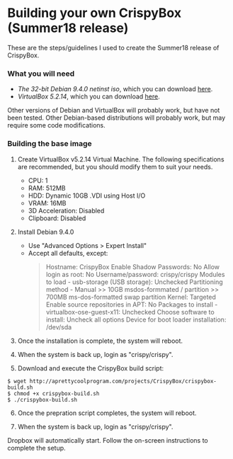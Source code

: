 # Building your own CrispyBox (Summer18 release)

These are the steps/guidelines I used to create the Summer18 release of CrispyBox.

### What you will need
* *The 32-bit Debian 9.4.0 netinst iso*, which you can download [here](https://cdimage.debian.org/debian-cd/9.4.0/i386/iso-cd/).
* *VirtualBox 5.2.14*, which you can download [here](https://www.virtualbox.org/wiki/Download_Old_Builds_5_2). 

Other versions of Debian and VirtualBox will probably work, but have not been tested. Other Debian-based distributions will probably work, but may require some code modifications.

### Building the base image
1. Create VirtualBox v5.2.14 Virtual Machine. The following specifications are recommended, but you should modify them to suit your needs.
	* CPU: 1
	* RAM: 512MB
	* HDD: Dynamic 10GB .VDI using Host I/O
	* VRAM: 16MB
	* 3D Acceleration: Disabled
	* Clipboard: Disabled
	
2. Install Debian 9.4.0
	* Use "Advanced Options > Expert Install"
	* Accept all defaults, except:
		> Hostname: CrispyBox
		> Enable Shadow Passwords: No
		> Allow login as root: No
		> Username/password: crispy/crispy
		> Modules to load - usb-storage (USB storage): Unchecked
		> Partitioning method - Manual
			>> 10GB msdos-formmated / partition
			>> 700MB ms-dos-formatted swap partition
		> Kernel: Targeted
		> Enable source repositories in APT: No
		> Packages to install - virtualbox-ose-guest-x11: Unchecked
		> Choose software to install: Uncheck all options
		> Device for boot loader installation: /dev/sda

3. Once the installation is complete, the system will reboot.

4. When the system is back up, login as "crispy/crispy".

5. Download and execute the CrispyBox build script:
```
$ wget http://aprettycoolprogram.com/projects/CrispyBox/crispybox-build.sh
$ chmod +x crispybox-build.sh
$ ./crispybox-build.sh
```	
6. Once the prepration script completes, the system will reboot.
	
7. When the system is back up, login as "crispy/crispy".

Dropbox will automatically start. Follow the on-screen instructions to complete the setup.